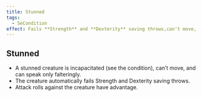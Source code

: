 ```yaml
---
title: Stunned
tags:
  - 5eCondition
effect: Fails **Strength** and **Dexterity** saving throws,can't move, and attack rolls against the creature have advantage.
---
```


## Stunned
- A stunned creature is incapacitated (see the condition), can’t move, and can speak only falteringly.
- The creature automatically fails Strength and Dexterity saving throws.
- Attack rolls against the creature have advantage.
